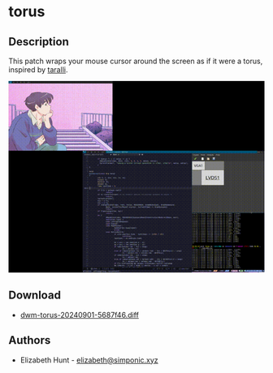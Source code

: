 torus
================

Description
-----------
This patch wraps your mouse cursor around the screen as if it were a torus, inspired by [taralli](https://github.com/kmcallister/taralli).

![a short repeating demo of the torus patch on two oddly stacked monitors to show edge cases](demo.gif)

Download
--------
* [dwm-torus-20240901-5687f46.diff](dwm-torus-20240901-5687f46.diff)

Authors
-------
* Elizabeth Hunt - <elizabeth@simponic.xyz>
